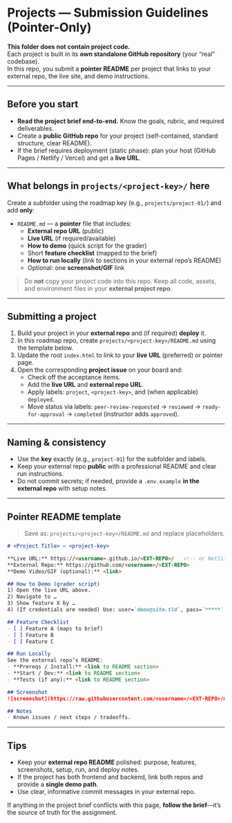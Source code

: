 # Projects — Submission Guidelines (Pointer-Only)

**This folder does not contain project code.**  
Each project is built in its **own standalone GitHub repository** (your “real” codebase).  
In this repo, you submit a **pointer README** per project that links to your external repo, the live site, and demo instructions.

---

## Before you start
- **Read the project brief end-to-end.** Know the goals, rubric, and required deliverables.
- Create a **public GitHub repo** for your project (self-contained, standard structure, clear README).
- If the brief requires deployment (static phase): plan your host (GitHub Pages / Netlify / Vercel) and get a **live URL**.

---

## What belongs in `projects/<project-key>/` here
Create a subfolder using the roadmap key (e.g., `projects/project-01/`) and add **only**:
- `README.md` — a **pointer** file that includes:
  - **External repo URL** (public)
  - **Live URL** (if required/available)
  - **How to demo** (quick script for the grader)
  - Short **feature checklist** (mapped to the brief)
  - **How to run locally** (link to sections in your external repo’s README)
  - Optional: one **screenshot/GIF** link

> Do **not** copy your project code into this repo. Keep all code, assets, and environment files in your **external project repo**.

---

## Submitting a project
1. Build your project in your **external repo** and (if required) **deploy** it.  
2. In this roadmap repo, create `projects/<project-key>/README.md` using the template below.  
3. Update the root `index.html` to link to your **live URL** (preferred) or pointer page.  
4. Open the corresponding **project issue** on your board and:
   - Check off the acceptance items.
   - Add the **live URL** and **external repo URL**.
   - Apply labels: `project`, `<project-key>`, and (when applicable) `deployed`.  
   - Move status via labels: `peer-review-requested` → `reviewed` → `ready-for-approval` → `completed` (instructor adds `approved`).

---

## Naming & consistency
- Use the **key** exactly (e.g., `project-01`) for the subfolder and labels.
- Keep your external repo **public** with a professional README and clear run instructions.
- Do not commit secrets; if needed, provide a `.env.example` **in the external repo** with setup notes.

---

## Pointer README template
> Save as: `projects/<project-key>/README.md` and replace placeholders.

```md
# <Project Title> — <project-key>

**Live URL:** https://<username>.github.io/<EXT-REPO>/   <!-- or Netlify/Vercel URL -->
**External Repo:** https://github.com/<username>/<EXT-REPO>
**Demo Video/GIF (optional):** <link>

## How to Demo (grader script)
1) Open the live URL above.
2) Navigate to …
3) Show feature X by …
4) (If credentials are needed) Use: user=`demo@site.tld`, pass=`*****`  <!-- avoid personal secrets -->

## Feature Checklist
- [ ] Feature A (maps to brief)
- [ ] Feature B
- [ ] Feature C

## Run Locally
See the external repo’s README:
- **Prereqs / Install:** <link to README section>
- **Start / Dev:** <link to README section>
- **Tests (if any):** <link to README section>

## Screenshot
![screenshot](https://raw.githubusercontent.com/<username>/<EXT-REPO>/main/docs/screenshot.png)

## Notes
- Known issues / next steps / tradeoffs.
````

---

## Tips

* Keep your **external repo README** polished: purpose, features, screenshots, setup, run, and deploy notes.
* If the project has both frontend and backend, link both repos and provide a **single demo path**.
* Use clear, informative commit messages in your external repo.

If anything in the project brief conflicts with this page, **follow the brief**—it’s the source of truth for the assignment.

